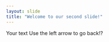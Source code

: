 ```yaml
---
layout: slide
title: "Welcome to our second slide!"
---
```

Your text
Use the left arrow to go back!?

